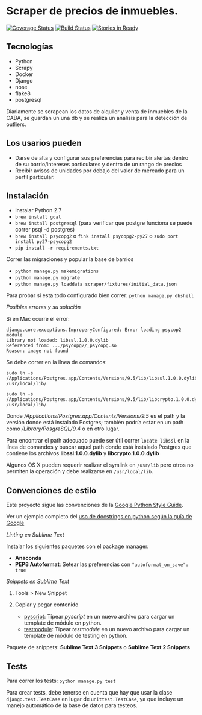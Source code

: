 Scraper de precios de inmuebles.
===

[![Coverage Status](https://coveralls.io/repos/chadad/propiedades/badge.svg?branch=master&service=github)](https://coveralls.io/github/chadad/propiedades?branch=master)
[![Build Status](https://travis-ci.org/chadad/propiedades.svg)](https://travis-ci.org/chadad/propiedades)
[![Stories in Ready](https://badge.waffle.io/chadad/propiedades.png?label=ready&title=ReadyToWork)](https://waffle.io/chadad/propiedades)

## Tecnologías
* Python
* Scrapy
* Docker
* Django
* nose
* flake8 
* postgresql

Diariamente se scrapean los datos de alquiler y venta de inmuebles de la CABA, se guardan un una db y se realiza un analisis para la detección de outliers.

## Los usarios pueden

* Darse de alta y configurar sus preferencias para recibir alertas dentro de su barrio/intereses particulares y dentro de un rango de precios
* Recibir avisos de unidades por debajo del valor de mercado para un perfil particular.

## Instalación

- Instalar Python 2.7
- `brew install gdal`
- `brew install postgresql`
(para verificar que postgre funciona se puede correr psql -d postgres)
- `brew install psycopg2` o `fink install psycopg2-py27` o `sudo port install py27-psycopg2`
- `pip install -r requirements.txt`

Correr las migraciones y popular la base de barrios
- `python manage.py makemigrations`
- `python manage.py migrate`
- `python manage.py loaddata scraper/fixtures/initial_data.json`

Para probar si esta todo configurado bien correr: `python manage.py dbshell`

*Posibles errores y su solución*

Si en Mac ocurre el error:
```
django.core.exceptions.ImproperyConfigured: Error loading psycop2 module
Library not loaded: libssl.1.0.0.dylib
Referenced from: .../psycopg2/_psycopg.so
Reason: image not found
```

Se debe correr en la línea de comandos:
```
sudo ln -s /Applications/Postgres.app/Contents/Versions/9.5/lib/libssl.1.0.0.dylib /usr/local/lib/

sudo ln -s /Applications/Postgres.app/Contents/Versions/9.5/lib/libcrypto.1.0.0.dylib /usr/local/lib/
```

Donde */Applications/Postgres.app/Contents/Versions/9.5* es el path y la versión donde está instalado Postgres; también podría estar en un path como */Library/PosgreSQL/9.4* o en otro lugar.

Para encontrar el path adecuado puede ser útil correr `locate libssl` en la línea de comandos y buscar aquel path donde está instalado Postgres que contiene los archivos **libssl.1.0.0.dylib** y **libcrypto.1.0.0.dylib**

Algunos OS X pueden requerir realizar el symlink en `/usr/lib` pero otros no permiten la operación y debe realizarse en `/usr/local/lib`.

## Convenciones de estilo
Este proyecto sigue las convenciones de la [Google Python Style Guide](https://google.github.io/styleguide/pyguide.html).

Ver un ejemplo completo del [uso de docstrings en python según la guía de Google](http://sphinxcontrib-napoleon.readthedocs.org/en/latest/example_google.html#example-google)

*Linting en Sublime Text*

Instalar los siguientes paquetes con el package manager.

* **Anaconda**
* **PEP8 Autoformat**: Setear las preferencias con `"autoformat_on_save": true`

*Snippets en Sublime Text*

1. Tools > New Snippet
2. Copiar y pegar contenido

    * [pyscript](snippets/pyscript.sublime-snippet): Tipear *pyscript* en un nuevo archivo para cargar un template de módulo en python.
    * [testmodule](snippets/testmodule.sublime-snippet): Tipear *testmodule* en un nuevo archivo para cargar un template de módulo de testing en python.

Paquete de snippets: **Sublime Text 3 Snippets** o **Sublime Text 2 Snippets**

## Tests

Para correr los tests: `python manage.py test`

Para crear tests, debe tenerse en cuenta que hay que usar la clase `django.test.TestCase` en lugar de `unittest.TestCase`, ya que incluye un manejo automático de la base de datos para testeos.






